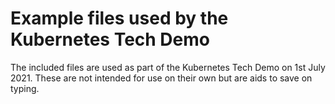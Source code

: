 # Example files used by the Kubernetes Tech Demo

The included files are used as part of the Kubernetes Tech Demo on 1st July 2021.  These are not intended for use on their own but are aids to save on typing.